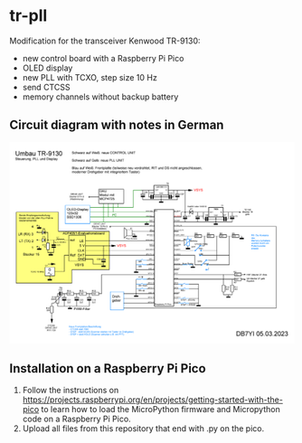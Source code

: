 # tr-pll
Modification for the transceiver Kenwood TR-9130:
* new control board with a Raspberry Pi Pico
* OLED display
* new PLL with TCXO, step size 10 Hz
* send CTCSS
* memory channels without backup battery

## Circuit diagram with notes in German
![circuit](circuit.png)

## Installation on a Raspberry Pi Pico
1. Follow the instructions on https://projects.raspberrypi.org/en/projects/getting-started-with-the-pico to learn how to load the MicroPython firmware and Micropython code on a Raspberry Pi Pico.
2. Upload all files from this repository that end with .py on the pico.
